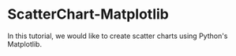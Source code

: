 # ScatterChart-Matplotlib
In this tutorial, we would like to create scatter charts using Python's Matplotlib.
